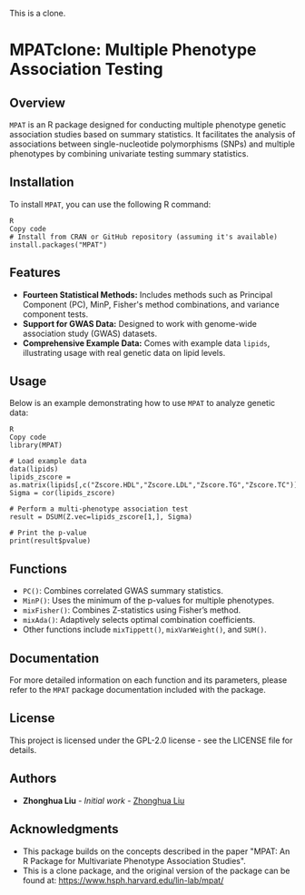 This is a clone.

# MPATclone: Multiple Phenotype Association Testing

## Overview

`MPAT` is an R package designed for conducting multiple phenotype genetic association studies based on summary statistics. It facilitates the analysis of associations between single-nucleotide polymorphisms (SNPs) and multiple phenotypes by combining univariate testing summary statistics.

## Installation

To install `MPAT`, you can use the following R command:

```
R
Copy code
# Install from CRAN or GitHub repository (assuming it's available)
install.packages("MPAT")
```

## Features

- **Fourteen Statistical Methods:** Includes methods such as Principal Component (PC), MinP, Fisher's method combinations, and variance component tests.
- **Support for GWAS Data:** Designed to work with genome-wide association study (GWAS) datasets.
- **Comprehensive Example Data:** Comes with example data `lipids`, illustrating usage with real genetic data on lipid levels.

## Usage

Below is an example demonstrating how to use `MPAT` to analyze genetic data:

```
R
Copy code
library(MPAT)

# Load example data
data(lipids)
lipids_zscore = as.matrix(lipids[,c("Zscore.HDL","Zscore.LDL","Zscore.TG","Zscore.TC")])
Sigma = cor(lipids_zscore)

# Perform a multi-phenotype association test
result = DSUM(Z.vec=lipids_zscore[1,], Sigma)

# Print the p-value
print(result$pvalue)
```

## Functions

- `PC()`: Combines correlated GWAS summary statistics.
- `MinP()`: Uses the minimum of the p-values for multiple phenotypes.
- `mixFisher()`: Combines Z-statistics using Fisher’s method.
- `mixAda()`: Adaptively selects optimal combination coefficients.
- Other functions include `mixTippett()`, `mixVarWeight()`, and `SUM()`.

## Documentation

For more detailed information on each function and its parameters, please refer to the `MPAT` package documentation included with the package.

## License

This project is licensed under the GPL-2.0 license - see the LICENSE file for details.

## Authors

- **Zhonghua Liu** - *Initial work* - [Zhonghua Liu](mailto:zliu@mail.harvard.edu)

## Acknowledgments

- This package builds on the concepts described in the paper "MPAT: An R Package for Multivariate Phenotype Association Studies".
- This is a clone package, and the original version of the package can be found at: https://www.hsph.harvard.edu/lin-lab/mpat/

